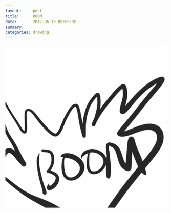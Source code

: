 ```yaml
---
layout:     post
title:      BOOM
date:       2017-06-13 00:05:28
summary:    
categories: drawing
---
```

![BOOM](/images/diary/BOOM.png ".")
